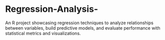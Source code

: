 # Regression-Analysis-
An R project showcasing regression techniques to analyze relationships between variables, build predictive models, and evaluate performance with statistical metrics and visualizations.
